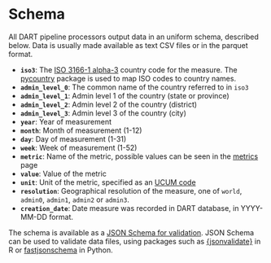 # Schema

All DART pipeline processors output data in an uniform schema, described below.
Data is usually made available as text CSV files or in the parquet format.

- **`iso3`**: The [ISO 3166-1
  alpha-3](https://en.wikipedia.org/wiki/ISO_3166-1_alpha-3) country code for
  the measure. The [pycountry](https://pypi.org/p/pycountry) package is used to
  map ISO codes to country names.
- **`admin_level_0`**: The common name of the country referred to in `iso3`
- **`admin_level_1`**: Admin level 1 of the country (state or province)
- **`admin_level_2`**: Admin level 2 of the country (district)
- **`admin_level_3`**: Admin level 3 of the country (city)
- **`year`**: Year of measurement
- **`month`**: Month of measurement (1-12)
- **`day`**: Day of measurement (1-31)
- **`week`**: Week of measurement (1-52)
- **`metric`**: Name of the metric, possible values can be seen in the
  [metrics](metrics/index.md) page
- **`value`**: Value of the metric
- **`unit`**: Unit of the metric, specified as an [UCUM
  code](https://github.com/ucum-org/ucum/blob/main/common-units/TableOfExampleUcumCodesForElectronicMessagingwithPreface.pdf)
- **`resolution`**: Geographical resolution of the measure, one of `world`,
  `admin0`, `admin1`, `admin2` or `admin3`.
- **`creation_date`**: Date measure was recorded in DART database, in YYYY-MM-DD
  format.

The schema is available as a [JSON Schema for
validation](https://github.com/kraemer-lab/DART-Pipeline/blob/main/dart-pipeline.schema.json).
JSON Schema can be used to validate data files, using packages such as
[{jsonvalidate}](https://cran.r-project.org/web/packages/jsonvalidate/vignettes/jsonvalidate.html)
in R or [fastjsonschema](https://horejsek.github.io/python-fastjsonschema/) in
Python.
